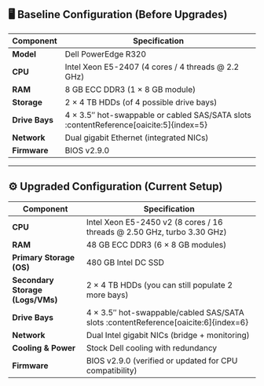 ## 🖥️ Baseline Configuration (Before Upgrades)

| Component        | Specification                                            |
|------------------|-----------------------------------------------------------|
| **Model**        | Dell PowerEdge R320                                        |
| **CPU**          | Intel Xeon E5-2407 (4 cores / 4 threads @ 2.2 GHz)         |
| **RAM**          | 8 GB ECC DDR3 (1 × 8 GB module)                             |
| **Storage**       | 2 × 4 TB HDDs (of 4 possible drive bays)                    |
| **Drive Bays**   | 4 × 3.5″ hot-swappable or cabled SAS/SATA slots :contentReference[oaicite:5]{index=5} |
| **Network**      | Dual gigabit Ethernet (integrated NICs)                    |
| **Firmware**     | BIOS v2.9.0                                                |

---

## ⚙️ Upgraded Configuration (Current Setup)

| Component        | Specification                                               |
|------------------|--------------------------------------------------------------|
| **CPU**          | Intel Xeon E5-2450 v2 (8 cores / 16 threads @ 2.50 GHz, turbo 3.30 GHz) |
| **RAM**          | 48 GB ECC DDR3 (6 × 8 GB modules)                             |
| **Primary Storage (OS)** | 480 GB Intel DC SSD                                     |
| **Secondary Storage (Logs/VMs)** | 2 × 4 TB HDDs (you can still populate 2 more bays)     |
| **Drive Bays**   | 4 × 3.5″ hot-swappable/cabled SAS/SATA slots :contentReference[oaicite:6]{index=6} |
| **Network**      | Dual Intel gigabit NICs (bridge + monitoring)                |
| **Cooling & Power** | Stock Dell cooling with redundancy                          |
| **Firmware**     | BIOS v2.9.0 (verified or updated for CPU compatibility)      |

